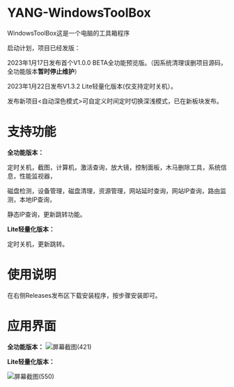 # YANG-WindowsToolBox
WindowsToolBox这是一个电脑的工具箱程序

启动计划，项目已经发版：

2023年1月17日发布首个V1.0.0 BETA全功能预览版。（因系统清理误删项目源码，全功能版本**暂时停止维护**）

2023年1月22日发布V1.3.2 Lite轻量化版本(仅支持定时关机）。

发布新项目<自动深色模式>可自定义时间定时切换深浅模式，已在新板块发布。
# 支持功能
**全功能版本：**

定时关机，截图，计算机，激活查询，放大镜，控制面板，木马删除工具，系统信息，性能监视器，

磁盘检测，设备管理，磁盘清理，资源管理，网站延时查询，网站IP查询，路由监测，本地IP查询，

静态IP查询，更新跳转功能。

**Lite轻量化版本：**

定时关机，更新跳转。
# 使用说明
在右侧Releases发布区下载安装程序，按步骤安装即可。

# 应用界面
**全功能版本：**
![屏幕截图(421)](https://user-images.githubusercontent.com/39414350/212809069-5bb7f8e1-4542-4fb8-962b-b807b1282c48.png)

**Lite轻量化版本：**

![屏幕截图(550)](https://user-images.githubusercontent.com/39414350/213922823-4ed8dbf6-6110-4df8-b2a6-a3c034d2a716.png)
